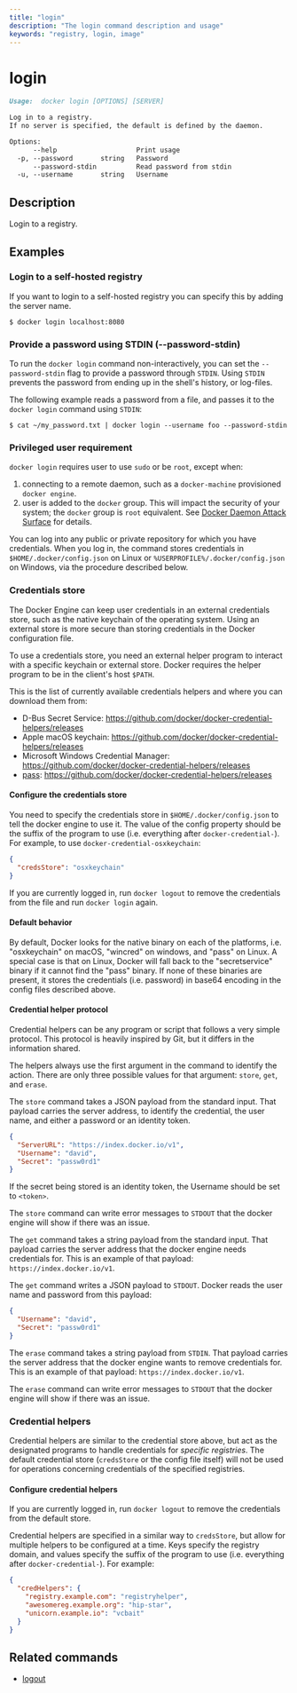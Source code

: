 ```yaml
---
title: "login"
description: "The login command description and usage"
keywords: "registry, login, image"
---
```


# login

```markdown
Usage:  docker login [OPTIONS] [SERVER]

Log in to a registry.
If no server is specified, the default is defined by the daemon.

Options:
      --help                    Print usage
  -p, --password       string   Password
      --password-stdin          Read password from stdin
  -u, --username       string   Username
```

## Description

Login to a registry.

## Examples

### Login to a self-hosted registry

If you want to login to a self-hosted registry you can specify this by
adding the server name.

```console
$ docker login localhost:8080
```

### <a name="password-stdin"></a> Provide a password using STDIN (--password-stdin)

To run the `docker login` command non-interactively, you can set the
`--password-stdin` flag to provide a password through `STDIN`. Using
`STDIN` prevents the password from ending up in the shell's history,
or log-files.

The following example reads a password from a file, and passes it to the
`docker login` command using `STDIN`:

```console
$ cat ~/my_password.txt | docker login --username foo --password-stdin
```

### Privileged user requirement

`docker login` requires user to use `sudo` or be `root`, except when:

1.  connecting to a remote daemon, such as a `docker-machine` provisioned `docker engine`.
2.  user is added to the `docker` group.  This will impact the security of your system; the `docker` group is `root` equivalent.  See [Docker Daemon Attack Surface](https://docs.docker.com/engine/security/#docker-daemon-attack-surface) for details.

You can log into any public or private repository for which you have
credentials.  When you log in, the command stores credentials in
`$HOME/.docker/config.json` on Linux or `%USERPROFILE%/.docker/config.json` on
Windows, via the procedure described below.

### Credentials store

The Docker Engine can keep user credentials in an external credentials store,
such as the native keychain of the operating system. Using an external store
is more secure than storing credentials in the Docker configuration file.

To use a credentials store, you need an external helper program to interact
with a specific keychain or external store. Docker requires the helper
program to be in the client's host `$PATH`.

This is the list of currently available credentials helpers and where
you can download them from:

- D-Bus Secret Service: https://github.com/docker/docker-credential-helpers/releases
- Apple macOS keychain: https://github.com/docker/docker-credential-helpers/releases
- Microsoft Windows Credential Manager: https://github.com/docker/docker-credential-helpers/releases
- [pass](https://www.passwordstore.org/): https://github.com/docker/docker-credential-helpers/releases

#### Configure the credentials store

You need to specify the credentials store in `$HOME/.docker/config.json`
to tell the docker engine to use it. The value of the config property should be
the suffix of the program to use (i.e. everything after `docker-credential-`).
For example, to use `docker-credential-osxkeychain`:

```json
{
  "credsStore": "osxkeychain"
}
```

If you are currently logged in, run `docker logout` to remove
the credentials from the file and run `docker login` again.

#### Default behavior

By default, Docker looks for the native binary on each of the platforms, i.e.
"osxkeychain" on macOS, "wincred" on windows, and "pass" on Linux. A special
case is that on Linux, Docker will fall back to the "secretservice" binary if
it cannot find the "pass" binary. If none of these binaries are present, it
stores the credentials (i.e. password) in base64 encoding in the config files
described above.

#### Credential helper protocol

Credential helpers can be any program or script that follows a very simple protocol.
This protocol is heavily inspired by Git, but it differs in the information shared.

The helpers always use the first argument in the command to identify the action.
There are only three possible values for that argument: `store`, `get`, and `erase`.

The `store` command takes a JSON payload from the standard input. That payload carries
the server address, to identify the credential, the user name, and either a password
or an identity token.

```json
{
  "ServerURL": "https://index.docker.io/v1",
  "Username": "david",
  "Secret": "passw0rd1"
}
```

If the secret being stored is an identity token, the Username should be set to
`<token>`.

The `store` command can write error messages to `STDOUT` that the docker engine
will show if there was an issue.

The `get` command takes a string payload from the standard input. That payload carries
the server address that the docker engine needs credentials for. This is
an example of that payload: `https://index.docker.io/v1`.

The `get` command writes a JSON payload to `STDOUT`. Docker reads the user name
and password from this payload:

```json
{
  "Username": "david",
  "Secret": "passw0rd1"
}
```

The `erase` command takes a string payload from `STDIN`. That payload carries
the server address that the docker engine wants to remove credentials for. This is
an example of that payload: `https://index.docker.io/v1`.

The `erase` command can write error messages to `STDOUT` that the docker engine
will show if there was an issue.

### Credential helpers

Credential helpers are similar to the credential store above, but act as the
designated programs to handle credentials for *specific registries*. The default
credential store (`credsStore` or the config file itself) will not be used for
operations concerning credentials of the specified registries.

#### Configure credential helpers

If you are currently logged in, run `docker logout` to remove
the credentials from the default store.

Credential helpers are specified in a similar way to `credsStore`, but
allow for multiple helpers to be configured at a time. Keys specify the
registry domain, and values specify the suffix of the program to use
(i.e. everything after `docker-credential-`).
For example:

```json
{
  "credHelpers": {
    "registry.example.com": "registryhelper",
    "awesomereg.example.org": "hip-star",
    "unicorn.example.io": "vcbait"
  }
}
```

## Related commands

* [logout](logout.md)
